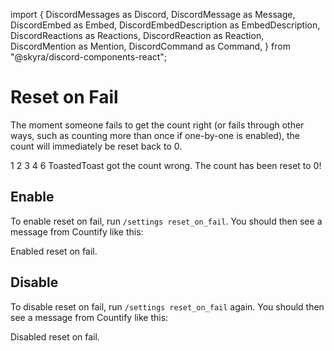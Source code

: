 import {
DiscordMessages as Discord,
DiscordMessage as Message,
DiscordEmbed as Embed,
DiscordEmbedDescription as EmbedDescription,
DiscordReactions as Reactions,
DiscordReaction as Reaction,
DiscordMention as Mention,
DiscordCommand as Command,
} from "@skyra/discord-components-react";

# Reset on Fail

The moment someone fails to get the count right (or fails through other ways, such as counting more than once if one-by-one is enabled), the count will immediately be reset back to 0.

<Discord>
  <Message profile="toasted">1<Reactions slot="reactions"><Reaction name="✅" emoji="/reactions/white_check_mark.svg"></Reaction></Reactions></Message>
  <Message>2<Reactions slot="reactions"><Reaction name="✅" emoji="/reactions/white_check_mark.svg"></Reaction></Reactions></Message>
  <Message profile="toasted">3<Reactions slot="reactions"><Reaction name="✅" emoji="/reactions/white_check_mark.svg"></Reaction></Reactions></Message>
  <Message>4<Reactions slot="reactions"><Reaction name="✅" emoji="/reactions/white_check_mark.svg"></Reaction></Reactions></Message>
  <Message profile="toasted">6<Reactions slot="reactions"><Reaction name="❌" emoji="/reactions/x.svg"></Reaction></Reactions></Message>
  <Message profile="countify">
    <Embed slot="embeds" embedTitle="x  Oh no!" color="#FF4747">
      <EmbedDescription slot="description"><Mention>ToastedToast</Mention> got the count wrong. The count has been reset to 0!</EmbedDescription> 
    </Embed>
  </Message>
</Discord>

## Enable

To enable reset on fail, run `/settings reset_on_fail`. You should then see a message from Countify like this:

<Discord>
  <Message profile="countify">
    <Command slot="reply" command="/settings reset_on_fail" profile="toasted" />
    <Embed slot="embeds" embedTitle="check  Success!" color="#64DE34">
      <EmbedDescription slot="description">Enabled reset on fail.</EmbedDescription> 
    </Embed>
  </Message>
</Discord>

## Disable

To disable reset on fail, run `/settings reset_on_fail` again. You should then see a message from Countify like this:

<Discord>
  <Message profile="countify">
    <Command slot="reply" command="/settings reset_on_fail" profile="toasted" />
    <Embed slot="embeds" embedTitle="check  Success!" color="#64DE34">
      <EmbedDescription slot="description">Disabled reset on fail.</EmbedDescription> 
    </Embed>
  </Message>
</Discord>
